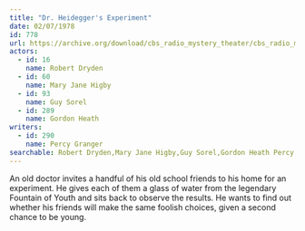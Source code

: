 ```yaml
---
title: "Dr. Heidegger's Experiment"
date: 02/07/1978
id: 778
url: https://archive.org/download/cbs_radio_mystery_theater/cbs_radio_mystery_theater-0751-0800.zip/cbs_radio_mystery_theater-0751-0800%2Fcbsrmt_0778_dr_heideggers_experiment.mp3
actors:  
  - id: 16
    name: Robert Dryden  
  - id: 60
    name: Mary Jane Higby  
  - id: 93
    name: Guy Sorel  
  - id: 289
    name: Gordon Heath
writers:  
  - id: 290
    name: Percy Granger
searchable: Robert Dryden,Mary Jane Higby,Guy Sorel,Gordon Heath Percy Granger
---
```

An old doctor invites a handful of his old school friends to his home for an experiment. He gives each of them a glass of water from the legendary Fountain of Youth and sits back to observe the results. He wants to find out whether his friends will make the same foolish choices, given a second chance to be young.
